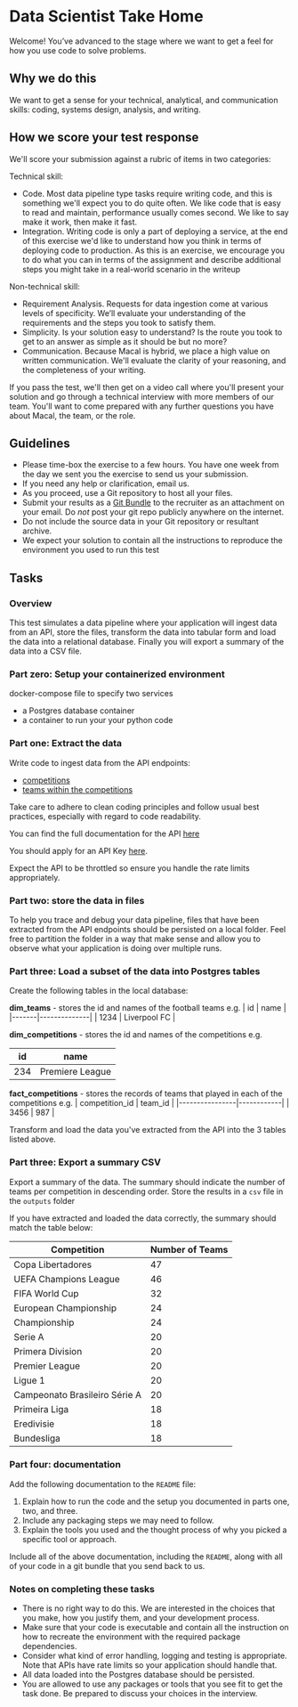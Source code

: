 # Data Scientist Take Home

Welcome!  You’ve advanced to the stage where we want to get a feel for how you use code to solve problems.  

## Why we do this

We want to get a sense for your technical, analytical, and communication skills: coding, systems design, analysis, and writing.

## How we score your test response

We'll score your submission against a rubric of items in two categories:

Technical skill:

* Code. Most data pipeline type tasks require writing code, and this is something we'll expect you to do quite often. We like code that is easy to read and maintain, performance usually comes second. We like to say make it work, then make it fast.
* Integration. Writing code is only a part of deploying a service, at the end of this exercise we'd like to understand how you think in terms of deploying code to production. As this is an exercise, we encourage you to do what you can in terms of the assignment and describe additional steps you might take in a real-world scenario in the writeup

Non-technical skill:

* Requirement Analysis.  Requests for data ingestion come at various levels of specificity. We’ll evaluate your understanding of the requirements and the steps you took to satisfy them.
* Simplicity.  Is your solution easy to understand? Is the route you took to get to an answer as simple as it should be but no more?
* Communication.  Because Macal is hybrid, we place a high value on written communication.  We'll evaluate the clarity of your reasoning, and the completeness of your writing.

If you pass the test, we'll then get on a video call where you'll present your solution and go through a technical interview with more members of our team. You'll want to come prepared with any further questions you have about Macal, the team, or the role.

## Guidelines

* Please time-box the exercise to a few hours. You have one week from the day we sent you the exercise to send us your submission.
* If you need any help or clarification, email us.
* As you proceed, use a Git repository to host all your files.
* Submit your results as a [Git Bundle](https://utappia.org/2015/04/27/git-bundle-backup/) to the recruiter as an attachment on your email. Do _not_ post your git repo publicly anywhere on the internet.
* Do not include the source data in your Git repository or resultant archive.
* We expect your solution to contain all the instructions to reproduce the environment you used to run this test

## Tasks

### Overview

This test simulates a data pipeline where your application will ingest data from an API, store the files, transform the data into tabular form and load the data into a relational database. Finally you will export a summary of the data into a CSV file.

### Part zero: Setup your containerized environment

docker-compose file to specify two services
- a Postgres database container
- a container to run your your python code

### Part one: Extract the data

Write code to ingest data from the API endpoints:

* [competitions](https://api.football-data.org/v4/competitions)
* [teams within the competitions](https://api.football-data.org/v4/competitions/{id}/teams)

Take care to adhere to clean coding principles and follow usual best practices, especially with regard to code readability.

You can find the full documentation for the API [here](https://www.football-data.org/documentation/quickstart)

You should apply for an API Key [here](https://www.football-data.org/client/register).

Expect the API to be throttled so ensure you handle the rate limits appropriately.

### Part two: store the data in files

To help you trace and debug your data pipeline, files that have been extracted from the API endpoints should be persisted on a local folder. Feel free to partition the folder in a way that make sense and allow you to observe what your application is doing over multiple runs.

### Part three: Load a subset of the data into Postgres tables

Create the following tables in the local database:

   **dim_teams** - stores the id and names of the football teams e.g.
   | id    | name         |
   |-------|--------------|
   | 1234  | Liverpool FC |

   **dim_competitions** - stores the id and names of the competitions e.g.

   | id    | name            |
   |-------|-----------------|
   | 234   | Premiere League |

   **fact_competitions** - stores the records of teams that played in each of the competitions e.g.
   | competition_id | team_id    |
   |----------------|------------|
   |   3456         |  987       |

Transform and load the data you've extracted from the API into the 3 tables listed above.

### Part three: Export a summary CSV

Export a summary of the data. The summary should indicate the number of teams per competition in descending order. Store the results in a `csv` file in the `outputs` folder

If you have extracted and loaded the data correctly, the summary should match the table below:

| Competition    |  Number of Teams    |
|----------------|---------------------|
| Copa Libertadores | 47 |
| UEFA Champions League | 46 |
| FIFA World Cup | 32 |
| European Championship | 24 |
| Championship | 24 |
| Serie A | 20 |
| Primera Division | 20 |
| Premier League | 20 |
| Ligue 1 | 20 |
| Campeonato Brasileiro Série A | 20 |
| Primeira Liga | 18 |
| Eredivisie | 18 |
| Bundesliga | 18 |

### Part four: documentation

Add the following documentation to the `README` file:

1. Explain how to run the code and the setup you documented in parts one, two, and three.
2. Include any packaging steps we may need to follow.
3. Explain the tools you used and the thought process of why you picked a specific tool or approach.

Include all of the above documentation, including the `README`, along with all of your code in a git bundle that you send back to us.

### Notes on completing these tasks

* There is no right way to do this. We are interested in the choices that you make, how you justify them, and your development process.
* Make sure that your code is executable and contain all the instruction on how to recreate the environment with the required package dependencies.
* Consider what kind of error handling, logging and testing is appropriate. Note that APIs have rate limits so your application should handle that.
* All data loaded into the Postgres database should be persisted.
* You are allowed to use any packages or tools that you see fit to get the task done. Be prepared to discuss your choices in the interview.
